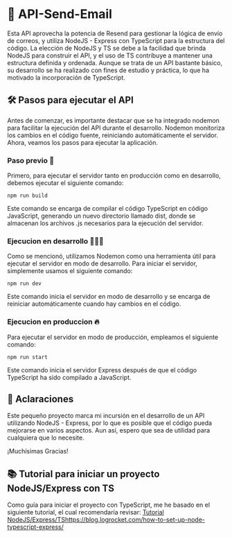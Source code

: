 # 🚀 API-Send-Email
Esta API aprovecha la potencia de Resend para gestionar la lógica de envío de correos, y utiliza NodeJS - Express con TypeScript para la estructura del código. La elección de NodeJS y TS se debe a la facilidad que brinda NodeJS para construir el API, y el uso de TS contribuye a mantener una estructura definida y ordenada. Aunque se trata de un API bastante básico, su desarrollo se ha realizado con fines de estudio y práctica, lo que ha motivado la incorporación de TypeScript.

## 🛠️ Pasos para ejecutar el API
Antes de comenzar, es importante destacar que se ha integrado nodemon para facilitar la ejecución del API durante el desarrollo. Nodemon monitoriza los cambios en el código fuente, reiniciando automáticamente el servidor. Ahora, veamos los pasos para ejecutar la aplicación.

### Paso previo 🧐
Primero, para ejecutar el servidor tanto en producción como en desarrollo, debemos ejecutar el siguiente comando:
```
npm run build

```
Este comando se encarga de compilar el código TypeScript en código JavaScript, generando un nuevo directorio llamado dist, donde se almacenan los archivos .js necesarios para la ejecución del servidor.

### Ejecucion en desarrollo 👨🏻‍💻
Como se mencionó, utilizamos Nodemon como una herramienta útil para ejecutar el servidor en modo de desarrollo. Para iniciar el servidor, simplemente usamos el siguiente comando:

```
npm run dev

```
Este comando inicia el servidor en modo de desarrollo y se encarga de reiniciar automáticamente cuando hay cambios en el código.

### Ejecucion en produccion 🔥
Para ejecutar el servidor en modo de producción, empleamos el siguiente comando:

```
npm run start

```
Este comando inicia el servidor Express después de que el código TypeScript ha sido compilado a JavaScript.

## 📝 Aclaraciones
Este pequeño proyecto marca mi incursión en el desarrollo de un API utilizando NodeJS - Express, por lo que es posible que el código pueda mejorarse en varios aspectos. Aun así, espero que sea de utilidad para cualquiera que lo necesite.

¡Muchísimas Gracias!

## 📚 Tutorial para iniciar un proyecto NodeJS/Express con TS
Como guía para iniciar el proyecto con TypeScript, me he basado en el siguiente tutorial, el cual recomendaría revisar: [Tutorial NodeJS/Express/TS](https://blog.logrocket.com/how-to-set-up-node-typescript-express/)https://blog.logrocket.com/how-to-set-up-node-typescript-express/
